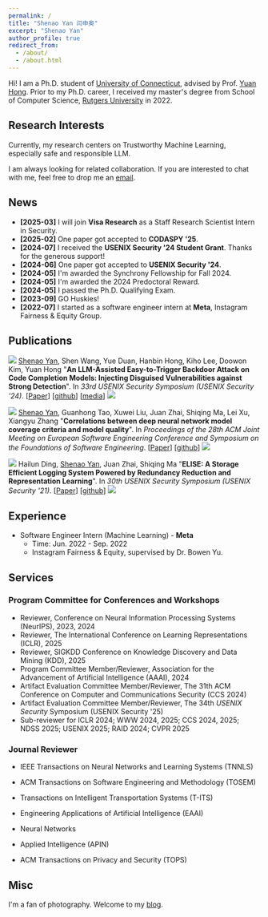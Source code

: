 ```yaml
---
permalink: /
title: "Shenao Yan 闫申奥"
excerpt: "Shenao Yan"
author_profile: true
redirect_from: 
  - /about/
  - /about.html
---
```


<!-- Hi! I am Shenao Yan (闫申奥 in Chinese), a Ph.D. student of [University of Connecticut](https://uconn.edu/). I am fortunate to be advised by Prof. [Yuan Hong](https://yhongcs.github.io/). Prior to my Ph.D. career, I received my master's degree from School of Computer Science, [Rutgers University](https://www.rutgers.edu/). -->
Hi! I am a Ph.D. student of [University of Connecticut](https://uconn.edu/), advised by Prof. [Yuan Hong](https://yhongcs.github.io/). Prior to my Ph.D. career, I received my master's degree from School of Computer Science, [Rutgers University](https://www.rutgers.edu/) in 2022.

<!-- <span style="color:red;">I am <b>seeking exciting industry opportunities for both research and applications after Ph.D. graduation (June 2024)</b>. Please feel free to drop me an <a href="mailto:siteng.huang@gmail.com" target="_blank">email</a> if you are interested!</span> -->

<h2 id='research-interests'>Research Interests</h2>

<!-- I am interested in technologies that allow machines and robots to learn like humans. In particular, I am committed to giving robots the ability to understand the world and learn from previous experiences, so that they can complete new tasks, acquire new skills or adapt to new environments rapidly with fewer samples through learning algorithms. Currently, my areas of interest include meta-learning, multi-task learning, and transfer learning on few/zero-shot learning tasks. I am also interested in deep learning, computer vision, and multimodal machine learning. -->

Currently, my research centers on Trustworthy Machine Learning, especially safe and responsible LLM.

<!-- * **AIGC**: text-to-image generation (T2I), customized & controllable generation
* **Multi-modal large models**: parameter-efficient fine-tuning (PEFT / PETL), vision-language pre-trained models (VLM), text-video retrieval (TVR)
* **Data-efficient learning**: few-shot learning (FSL), compositional zero-shot learning (CZSL), meta-learning -->

I am always looking for related collaboration. If you are interested to chat with me, feel free to drop me an <a href="mailto:shenao.yan@uconn.edu" target="_blank">email</a>.

<!-- language-augmented vision -->

<!-- In the longer term, I am more concerned about

* giving robots the ability to understand the world and learn from previous experiences, so that they can complete new tasks, acquire new skills or adapt to new environments rapidly with fewer samples through learning algorithms. -->

<!-- 
1. 快速迁移，尤其是大模型
2. 机器人的主动学习，感知智能与行为智能 embodied
3. 开放世界
-->

<!-- I am interested in technologies that allow machines and robots to learn like humans. In particular, I am committed to giving robots the ability to understand the world and learn from previous experiences, so that they can complete new tasks, acquire new skills or adapt to new environments rapidly with fewer samples through learning algorithms.  -->

<h2 id='news'>News</h2>

* **[2025-03]** I will join **Visa Research** as a Staff Research Scientist Intern in Security.
* **[2025-02]** One paper got accepted to **CODASPY '25**.
* **[2024-07]** I received the **USENIX Security '24 Student Grant**. Thanks for the generous support!
* **[2024-06]** One paper got accepted to **USENIX Security '24**.
* **[2024-05]** I'm awarded the Synchrony Fellowship for Fall 2024.
* **[2024-05]** I'm awarded the 2024 Predoctoral Reward.
* **[2024-05]** I passed the Ph.D. Qualifying Exam.
* **[2023-09]** GO Huskies!
* **[2022-07]** I started as a software engineer intern at **Meta**, Instagram Fairness & Equity Group. 

<!--

* **[July 24, 2023]** [2023 Scholar Metrics](https://scholar.googleblog.com/2023/07/2023-scholar-metrics-released.html) was released by Google Scholar. Our paper "[DSANet: Dual Self-Attention Network for Multivariate Time Series Forecasting](https://kyonhuang.top/publication/dual-self-attention-network)" ranked [26th](https://scholar.google.com/citations?hl=zh-CN&oe=GB&view_op=list_hcore&venue=V-IMg2OTpU8J.2023&vq=eng_databasesinformationsystems&cstart=20) of the CIKM conference according to the citations within five years, and 8th among papers published in the same year.
* **[April 2, 2023]** [One paper about reference-limited compositional learning](https://kyonhuang.top/publication/reference-limited-CZSL) got accepted for ICMR 2023. Congratulations to all collaborators!
* **[February 28, 2023]** [One paper about parameter-efficient text-video retrieval](https://kyonhuang.top/publication/text-video-cooperative-prompt-tuning) got accepted for CVPR 2023. Congratulations to all collaborators!
* **[July 4, 2022]** One paper got accepted for ECCV 2022.
* **[March 14, 2022]** Started as a research intern at DAMO Academy, Alibaba Group. 
* **[March 4, 2021]** One paper got accepted for CVPR 2021. -->


<!-- * **[December 2, 2020]** [One paper about few-shot recognition](https://kyonhuang.top/publication/attributes-guided-attention-module) got accepted for AAAI 2021. Congratulations to all collaborators! -->

<!-- **Service**: Always open to paper review, talk and organizing opportunities. Feel free to reach out to me if you are interested. -->
<!-- {: .notice--info} -->

<!-- Always open to research interns, cooperation and review opportunities. Feel free to reach out to me if you are interested. My email address is `huangsiteng [at] westlake.edu.cn`.
{: .notice--info} -->

<!-- **Hiring**: We are looking for **postdoctors, research assistants and visiting students for MiLAB in Westlake University** (currently only for Chinese). More information about requirements can be found [here](https://milab.westlake.edu.cn/contact.html), and if you are still in school, being a visiting student is also welcome. Please send email to `mi_lab[AT]westlake.edu.cn` with your CV if you are interested. Specially, if you are interested in my research direction and would like to be my collaborator after coming, please specify in the email and also send a copy to me.
{: .notice--info} -->

<h2 id='publications'>Publications</h2>

<!-- ### Peer-reviewed Conference -->

<a href="https://arxiv.org/abs/2406.06822" target="_blank"><img src="https://img.shields.io/badge/USENIX-2024-blue?style=flat-square"></a> <u>Shenao Yan</u>, Shen Wang, Yue Duan, Hanbin Hong, Kiho Lee, Doowon Kim, Yuan Hong &quot;**An LLM-Assisted Easy-to-Trigger Backdoor Attack on Code Completion Models: Injecting Disguised Vulnerabilities against Strong Detection**&quot;. In *33rd USENIX Security Symposium (USENIX Security '24)*. [[Paper](https://arxiv.org/pdf/2406.06822)] [[github](https://github.com/datasec-lab/codebreaker)] [[media](https://www.darkreading.com/application-security/researchers-turn-code-completion-llms-into-attack-tools)] <a href="https://scholar.google.com/citations?view_op=view_citation&hl=en&user=sC8KKnsAAAAJ&citation_for_view=sC8KKnsAAAAJ:0EnyYjriUFMC" target="_blank"><img src="https://img.shields.io/badge/dynamic/json?label=citations&query=publications.2.citations&url=https%3A%2F%2Fcse.bth.se%2F~fer%2Fgooglescholar-api%2Fgooglescholar.php%3Fuser%3DsC8KKnsAAAAJ&logo=googlescholar&style=social"></a> 

<a href="https://dl.acm.org/doi/abs/10.1145/3368089.3409671" target="_blank"><img src="https://img.shields.io/badge/ESEC/FSE-2020-blue?style=flat-square"></a> <u>Shenao Yan</u>, Guanhong Tao, Xuwei Liu, Juan Zhai, Shiqing Ma, Lei Xu, Xiangyu Zhang &quot;**Correlations between deep neural network model coverage criteria and model quality**&quot;. In *Proceedings of the 28th ACM Joint Meeting on European Software Engineering Conference and Symposium on the Foundations of Software Engineering*. [[Paper](https://dl.acm.org/doi/pdf/10.1145/3368089.3409671)] [[github](https://github.com/RU-System-Software-and-Security/CovTesting)] <a href="https://scholar.google.com/citations?view_op=view_citation&hl=en&user=sC8KKnsAAAAJ&citation_for_view=sC8KKnsAAAAJ:zYLM7Y9cAGgC" target="_blank"><img src="https://img.shields.io/badge/dynamic/json?label=citations&query=publications.0.citations&url=https%3A%2F%2Fcse.bth.se%2F~fer%2Fgooglescholar-api%2Fgooglescholar.php%3Fuser%3DsC8KKnsAAAAJ&logo=googlescholar&style=social"></a>

<a href="https://www.usenix.org/conference/usenixsecurity21/presentation/ding" target="_blank"><img src="https://img.shields.io/badge/USENIX-2021-blue?style=flat-square"></a> Hailun Ding, <u>Shenao Yan</u>, Juan Zhai, Shiqing Ma &quot;**ELISE: A Storage Efficient Logging System Powered by Redundancy Reduction and Representation Learning**&quot;. In *30th USENIX Security Symposium (USENIX Security '21)*. [[Paper](https://www.usenix.org/system/files/sec21-ding.pdf)] [[github](https://github.com/RU-System-Software-and-Security/ELISE-2021)] <a href="https://scholar.google.com/citations?view_op=view_citation&hl=en&user=sC8KKnsAAAAJ&citation_for_view=sC8KKnsAAAAJ:W7OEmFMy1HYC" target="_blank"><img src="https://img.shields.io/badge/dynamic/json?label=citations&query=publications.1.citations&url=https%3A%2F%2Fcse.bth.se%2F~fer%2Fgooglescholar-api%2Fgooglescholar.php%3Fuser%3DsC8KKnsAAAAJ&logo=googlescholar&style=social"></a>



<!-- <a href="https://arxiv.org/abs/2303.15230"><img src="https://img.shields.io/badge/arXiv-2303.15230-B31B1B?style=flat"></a> **Siteng Huang**, Biao Gong, Yulin Pan, Jianwen Jiang, Yiliang Lv, Yuyuan Li, Donglin Wang, &quot;VoP: Text-Video Co-operative Prompt Tuning for Cross-Modal Retrieval&quot;. In *Proceedings of the IEEE/CVF Conference on Computer Vision and Pattern Recognition 2023* (**CVPR 2023**). [[project page](https://kyonhuang.top/publication/text-video-cooperative-prompt-tuning)] [[arXiv](https://arxiv.org/abs/2211.12764)] [[github](https://github.com/bighuang624/VoP)] [[ModelScope](https://modelscope.cn/models/damo/cv_vit-b32_retrieval_vop/summary)]  -->

<!--
<a href="https://arxiv.org/abs/2303.15230"><img src="https://img.shields.io/badge/arXiv-2303.15230-B31B1B?style=flat"></a> **Siteng Huang**, Qiyao Wei, Donglin Wang, &quot;[Reference-Limited Compositional Zero-Shot Learning](https://doi.org/10.1145/3591106.3592225)&quot;. In *Proceedings of the 2023 ACM International Conference on Multimedia Retrieval* (**ICMR 2023**). [[project page](https://kyonhuang.top/publication/reference-limited-CZSL)] [[arXiv](https://arxiv.org/abs/2208.10046)] [[github](https://github.com/bighuang624/RL-CZSL)]   -->

<!--
<a href="https://arxiv.org/abs/2303.15230"><img src="https://img.shields.io/badge/arXiv-2303.15230-B31B1B?style=flat"></a> Min Zhang, **Siteng Huang**, Wenbin Li, Donglin Wang, &quot;[Tree Structure-Aware Few-Shot Image Classification via Hierarchical Aggregation](https://link.springer.com/chapter/10.1007/978-3-031-20044-1_26)&quot;. In *Proceedings of the European Conference on Computer Vision 2022* (**ECCV 2022**). [[arXiv](https://arxiv.org/abs/2207.06989)] [[Chinese intro](https://zhuanlan.zhihu.com/p/543878686)] [[github](https://github.com/remiMZ/HTS-ECCV22)]  -->

<!--
<a href="https://arxiv.org/abs/2303.15230"><img src="https://img.shields.io/badge/arXiv-2303.15230-B31B1B?style=flat"></a> Min Zhang, **Siteng Huang**, Donglin Wang, &quot;[Domain Generalized Few-shot Image Classification via Meta Regularization Network](https://ieeexplore.ieee.org/abstract/document/9747620)&quot;. In *Proceedings of the 2022 IEEE International Conference on Acoustics, Speech and Signal Processing* (**ICASSP 2022**). [[pdf](https://kyonhuang.top/files/MRN/ICASSP22-MRN.pdf)] [[github](https://github.com/remiMZ/MRN-ICASSP22)]  -->

<!--
<a href="https://arxiv.org/abs/2303.15230"><img src="https://img.shields.io/badge/arXiv-2303.15230-B31B1B?style=flat"></a> Zifeng Zhuang, Xintao Xiang, **Siteng Huang**, Donglin Wang, &quot;[HINFShot: A Challenge Dataset for Few-Shot Node Classification in Heterogeneous Information Network](https://dl.acm.org/doi/10.1145/3460426.3463614)&quot;. In *Proceedings of the 2021 ACM International Conference on Multimedia Retrieval* (**ICMR 2021**). [[pdf](https://kyonhuang.top/files/HINFShot/ICMR21-HINFShot.pdf)]  -->

<!--
<a href="https://arxiv.org/abs/2303.15230"><img src="https://img.shields.io/badge/arXiv-2303.15230-B31B1B?style=flat"></a> Zhengyu Chen, Jixie Ge, Heshen Zhan, **Siteng Huang**, Donglin Wang, &quot;[Pareto Self-Supervised Training for Few-Shot Learning](https://ieeexplore.ieee.org/document/9577454)&quot;. In *Proceedings of the 2021 IEEE/CVF Conference on Computer Vision and Pattern Recognition* (**CVPR 2021**). [[arXiv](https://arxiv.org/abs/2104.07841)] [[open access](https://openaccess.thecvf.com/content/CVPR2021/html/Chen_Pareto_Self-Supervised_Training_for_Few-Shot_Learning_CVPR_2021_paper.html)]   -->

<!--
<a href="https://arxiv.org/abs/2303.15230"><img src="https://img.shields.io/badge/arXiv-2303.15230-B31B1B?style=flat"></a> **Siteng Huang**, Min Zhang, Yachen Kang, Donglin Wang, &quot;[Attributes-Guided and Pure-Visual Attention Alignment for Few-Shot Recognition](https://ojs.aaai.org/index.php/AAAI/article/view/16957)&quot;. In *Proceedings of the 35th AAAI Conference on Artificial Intelligence* (**AAAI 2021**). [[project page](https://kyonhuang.top/publication/attributes-guided-attention-module)] [[arXiv](https://arxiv.org/abs/2009.04724)] [[bib](https://kyonhuang.top/publication/attributes-guided-attention-module#bibtex)] [[code](https://github.com/bighuang624/AGAM)] [[poster](https://kyonhuang.top/files/AGAM/aaai21-AGAM-poster.pdf)] [[slide](https://kyonhuang.top/files/AGAM/aaai21-AGAM-presentation.pdf)]  -->

<!--
<a href="https://arxiv.org/abs/2303.15230"><img src="https://img.shields.io/badge/arXiv-2303.15230-B31B1B?style=flat"></a> **Siteng Huang**, Donglin Wang, Xuehan Wu, Ao Tang, &quot;[DSANet: Dual Self-Attention Network for Multivariate Time Series Forecasting](https://dl.acm.org/doi/abs/10.1145/3357384.3358132)&quot;. In *Proceedings of the 28th ACM International Conference on Information and Knowledge Management* (**CIKM 2019**). [[project page](https://kyonhuang.top/publication/dual-self-attention-network)] [[pdf](https://kyonhuang.top/files/DSANet/Huang-DSANet.pdf)] [[bib](https://kyonhuang.top/publication/dual-self-attention-network#bibtex)] [[code](https://github.com/bighuang624/DSANet)] [[poster](https://kyonhuang.top/files/DSANet/cikm19-DSANet-poster.pdf)] [[slide](https://kyonhuang.top/files/DSANet/cikm19-DSANet-presentation.pdf)] -->

<!--
<a href="https://openaccess.thecvf.com/content/CVPR2023/html/Huang_VoP_Text-Video_Co-Operative_Prompt_Tuning_for_Cross-Modal_Retrieval_CVPR_2023_paper.html" target="_blank"><img src="https://img.shields.io/badge/CVPR-2023-blue?style=flat-square"></a> <u>Siteng Huang</u>, Biao Gong, Yulin Pan, Jianwen Jiang, Yiliang Lv, Yuyuan Li, Donglin Wang, &quot;**VoP: Text-Video Co-operative Prompt Tuning for Cross-Modal Retrieval**&quot;. In *Proceedings of the IEEE/CVF Conference on Computer Vision and Pattern Recognition 2023*. [[project page](https://kyonhuang.top/publication/text-video-cooperative-prompt-tuning)] [[arXiv](https://arxiv.org/abs/2211.12764)] [[video (Youtube)](https://www.youtube.com/watch?v=ymdkiSSuOmI)] [[github](https://github.com/bighuang624/VoP)] [[ModelScope](https://modelscope.cn/models/damo/cv_vit-b32_retrieval_vop/summary)] [[poster](https://kyonhuang.top/files/VoP/CVPR23-VoP-poster.pdf)] [[slide](https://kyonhuang.top/files/VoP/CVPR23-VoP-presentation.pdf)] <a href="https://github.com/bighuang624/VoP" target="_blank"><img src="https://img.shields.io/github/stars/bighuang624/VoP?style=social"></a>  --> 

<!--
<a href="https://doi.org/10.1145/3591106.3592225" target="_blank"><img src="https://img.shields.io/badge/ICMR-2023-blue?style=flat-square"></a> <u>Siteng Huang</u>, Qiyao Wei, Donglin Wang, &quot;**Reference-Limited Compositional Zero-Shot Learning**&quot;. In *Proceedings of the 2023 ACM International Conference on Multimedia Retrieval*. [[project page](https://kyonhuang.top/publication/reference-limited-CZSL)] [[arXiv](https://arxiv.org/abs/2208.10046)] [[video (Google Drive)](https://drive.google.com/file/d/1_wE_zbyvuGil_LrkmumotkRTLJJEUfCm/view?usp=drive_link)] [[github](https://github.com/bighuang624/RL-CZSL)] [[slide](https://kyonhuang.top/files/RLCZSL/ICMR23-RLCZSL-presentation.pdf)]  --> 

<!--
<a href="https://link.springer.com/chapter/10.1007/978-3-031-20044-1_26" target="_blank"><img src="https://img.shields.io/badge/ECCV-2022-blue?style=flat-square"></a> Min Zhang, <u>Siteng Huang</u>, Wenbin Li, Donglin Wang, &quot;**Tree Structure-Aware Few-Shot Image Classification via Hierarchical Aggregation**&quot;. In *Proceedings of the European Conference on Computer Vision 2022*. [[arXiv](https://arxiv.org/abs/2207.06989)] [[Chinese intro](https://zhuanlan.zhihu.com/p/543878686)] [[github](https://github.com/remiMZ/HTS-ECCV22)] <a href="https://scholar.google.com/citations?view_op=view_citation&citation_for_view=mhpkWSYAAAAJ:Tyk-4Ss8FVUC" target="_blank"><img src="https://img.shields.io/badge/dynamic/json?label=citations&query=publications.3.citations&url=https%3A%2F%2Fcse.bth.se%2F~fer%2Fgooglescholar-api%2Fgooglescholar.php%3Fuser%3DmhpkWSYAAAAJ&logo=googlescholar&style=social"></a>  -->

<!--
<a href="https://ieeexplore.ieee.org/abstract/document/9747620" target="_blank"><img src="https://img.shields.io/badge/ICASSP-2022-blue?style=flat-square"></a> Min Zhang, <u>Siteng Huang</u>, Donglin Wang, &quot;**Domain Generalized Few-shot Image Classification via Meta Regularization Network**&quot;. In *Proceedings of the 2022 IEEE International Conference on Acoustics, Speech and Signal Processing*. [[pdf](https://kyonhuang.top/files/MRN/ICASSP22-MRN.pdf)] [[github](https://github.com/remiMZ/MRN-ICASSP22)]  -->

<!--
<a href="https://dl.acm.org/doi/10.1145/3460426.3463614" target="_blank"><img src="https://img.shields.io/badge/ICMR-2021-blue?style=flat-square"></a> Zifeng Zhuang, Xintao Xiang, <u>Siteng Huang</u>, Donglin Wang, &quot;**HINFShot: A Challenge Dataset for Few-Shot Node Classification in Heterogeneous Information Network**&quot;. In *Proceedings of the 2021 ACM International Conference on Multimedia Retrieval*. [[pdf](https://kyonhuang.top/files/HINFShot/ICMR21-HINFShot.pdf)]  -->

<!--
<a href="https://ieeexplore.ieee.org/document/9577454" target="_blank"><img src="https://img.shields.io/badge/CVPR-2021-blue?style=flat-square"></a> Zhengyu Chen, Jixie Ge, Heshen Zhan, <u>Siteng Huang</u>, Donglin Wang, &quot;**Pareto Self-Supervised Training for Few-Shot Learning**&quot;. In *Proceedings of the 2021 IEEE/CVF Conference on Computer Vision and Pattern Recognition*. [[arXiv](https://arxiv.org/abs/2104.07841)] [[open access](https://openaccess.thecvf.com/content/CVPR2021/html/Chen_Pareto_Self-Supervised_Training_for_Few-Shot_Learning_CVPR_2021_paper.html)] <a href="https://scholar.google.com/citations?view_op=view_citation&citation_for_view=mhpkWSYAAAAJ:2osOgNQ5qMEC" target="_blank"><img src="https://img.shields.io/badge/dynamic/json?label=citations&query=publications.1.citations&url=https%3A%2F%2Fcse.bth.se%2F~fer%2Fgooglescholar-api%2Fgooglescholar.php%3Fuser%3DmhpkWSYAAAAJ&logo=googlescholar&style=social"></a>  -->

<!--
<a href="https://ojs.aaai.org/index.php/AAAI/article/view/16957" target="_blank"><img src="https://img.shields.io/badge/AAAI-2021-blue?style=flat-square"></a> <u>Siteng Huang</u>, Min Zhang, Yachen Kang, Donglin Wang, &quot;**Attributes-Guided and Pure-Visual Attention Alignment for Few-Shot Recognition**&quot;. In *Proceedings of the 35th AAAI Conference on Artificial Intelligence*. [[project page](https://kyonhuang.top/publication/attributes-guided-attention-module)] [[arXiv](https://arxiv.org/abs/2009.04724)] [[code](https://github.com/bighuang624/AGAM)] [[poster](https://kyonhuang.top/files/AGAM/aaai21-AGAM-poster.pdf)] [[slide](https://kyonhuang.top/files/AGAM/aaai21-AGAM-presentation.pdf)] <a href="https://scholar.google.com/citations?view_op=view_citation&citation_for_view=mhpkWSYAAAAJ:9yKSN-GCB0IC" target="_blank"><img src="https://img.shields.io/badge/dynamic/json?label=citations&query=publications.2.citations&url=https%3A%2F%2Fcse.bth.se%2F~fer%2Fgooglescholar-api%2Fgooglescholar.php%3Fuser%3DmhpkWSYAAAAJ&logo=googlescholar&style=social"></a> <a href="https://github.com/bighuang624/AGAM" target="_blank"><img src="https://img.shields.io/github/stars/bighuang624/AGAM?style=social"></a>  -->

<!--
<a href="https://dl.acm.org/doi/abs/10.1145/3357384.3358132" target="_blank"><img src="https://img.shields.io/badge/CIKM-2019-blue?style=flat-square"></a> <u>Siteng Huang</u>, Donglin Wang, Xuehan Wu, Ao Tang, &quot;**DSANet: Dual Self-Attention Network for Multivariate Time Series Forecasting**&quot;. In *Proceedings of the 28th ACM International Conference on Information and Knowledge Management*. [[project page](https://kyonhuang.top/publication/dual-self-attention-network)] [[pdf](https://kyonhuang.top/files/DSANet/Huang-DSANet.pdf)] [[code](https://github.com/bighuang624/DSANet)] [[poster](https://kyonhuang.top/files/DSANet/cikm19-DSANet-poster.pdf)] [[slide](https://kyonhuang.top/files/DSANet/cikm19-DSANet-presentation.pdf)] <a href="https://scholar.google.com/citations?view_op=view_citation&citation_for_view=mhpkWSYAAAAJ:u-x6o8ySG0sC" target="_blank"><img src="https://img.shields.io/badge/dynamic/json?label=citations&query=publications.0.citations&url=https%3A%2F%2Fcse.bth.se%2F~fer%2Fgooglescholar-api%2Fgooglescholar.php%3Fuser%3DmhpkWSYAAAAJ&logo=googlescholar&style=social"></a> <a href="https://github.com/bighuang624/DSANet" target="_blank"><img src="https://img.shields.io/github/stars/bighuang624/DSANet?style=social"></a> -->

<!-- <a href="https://dl.acm.org/doi/abs/10.1145/3357384.3358132" style="text-decoration:none;"><span style="font-size:12px;color:#FFFFFF;background-color:#555555;padding:1px 4px 2px 6px;">CIKM</span><span style="font-size:12px;color:#FFFFFF;background-color:#007ec6;padding:1px 6px 2px 4px;">2019</span></a>   -->

<!-- ### Preprints & Under Submission -->

<!--
<a href="https://arxiv.org/abs/2303.15230" target="_blank"><img src="https://img.shields.io/badge/arXiv-2303.15230-B31B1B?style=flat-square"></a> <u>Siteng Huang</u>, Biao Gong, Yutong Feng, Yiliang Lv, Donglin Wang, &quot;**Troika: Multi-Path Cross-Modal Traction for Compositional Zero-Shot Learning**&quot;. *arXiv preprint arXiv:2303.15230*. [[pdf](https://arxiv.org/pdf/2303.15230.pdf)] [[project page](https://kyonhuang.top/publication/Troika)] [[github](https://github.com/bighuang624/Troika)] -->

<!-- ## Professional Experience -->

<h2 id='experience'>Experience</h2>

<!--
* Research Intern - **DAMO Academy, Alibaba Group**
  * Time: March 2022 - Present.
  * Fundamental Visual Intelligence Team, supervised by Dr. Deli Zhao and Biao Gong. -->

* Software Engineer Intern (Machine Learning) - **Meta**
  * Time: Jun. 2022 - Sep. 2022
  * Instagram Fairness & Equity, supervised by Dr. Bowen Yu. 

<!-- **Research Intern** | DAMO Academy, Alibaba Group | March 2022 - Present -->

<!-- * March 2022 - Present. *Research Intern*. <a href="https://damo.alibaba.com/" target="_blank">DAMO Academy, Alibaba Group</a>, Hangzhou, China. -->

<!-- <div style="float:left;">Research Intern</div><div style="float:right;">Mar. 2022 - Present</div>
<div style="float:left;"><a href="https://damo.alibaba.com/" target="_blank">DAMO Academy, Alibaba Group</a></div><div style="float:right;">Hangzhou, China</div> -->

<!-- <div>
<div style="float:left;">Research Intern<br><a href="https://damo.alibaba.com/" target="_blank">DAMO Academy, Alibaba Group</a></div><div style="float:right;">Mar. 2022 - Present<br>Hangzhou, China</div>
</div> -->



<h2 id='services'>Services</h2>

<!-- ### Journal Reviewer

* [IEEE Transactions on Neural Networks and Learning Systems (TNNLS)](https://ieeexplore.ieee.org/xpl/RecentIssue.jsp?punumber=5962385)

### Program Committee and/or Reviewer for Conferences and Workshops

* [ICCV 2023](https://iccv2023.thecvf.com/) -->

<!-- ### Conference and Journal Reviewer

* IEEE Transactions on Neural Networks and Learning Systems [(TNNLS)](https://ieeexplore.ieee.org/xpl/RecentIssue.jsp?punumber=5962385)
* IEEE/CVF International Conference on Computer Vision [(ICCV)](https://ieeexplore.ieee.org/xpl/conhome/1000149/all-proceedings)
* AAAI Conference on Artificial Intelligence [(AAAI)](https://aaai.org/conference/aaai/)
* International Joint Conference on Artificial Intelligence [(IJCAI)](https://www.ijcai.org/)
* European Conference on Computer Vision [(ECCV) ](https://www.ecva.net/index.php#conferences) -->

### Program Committee for Conferences and Workshops

* Reviewer, Conference on Neural Information Processing Systems (NeurIPS), 2023, 2024
* Reviewer, The International Conference on Learning Representations (ICLR), 2025
* Reviewer, SIGKDD Conference on Knowledge Discovery and Data Mining (KDD), 2025
* Program Committee Member/Reviewer, Association for the Advancement of Artificial Intelligence (AAAI), 2024
* Artifact Evaluation Committee Member/Reviewer, The 31th ACM Conference on Computer and Communications Security (CCS 2024)
* Artifact Evaluation Committee Member/Reviewer, The 34th *USENIX Security* Symposium (USENIX Security '25)
* Sub-reviewer for ICLR 2024; WWW 2024, 2025; CCS 2024, 2025; NDSS 2025; USENIX 2025; RAID 2024; CVPR 2025

### Journal Reviewer

* IEEE Transactions on Neural Networks and Learning Systems (TNNLS)

* ACM Transactions on Software Engineering and Methodology (TOSEM)

* Transactions on Intelligent Transportation Systems (T-ITS)

* Engineering Applications of Artificial Intelligence (EAAI)

* Neural Networks

* Applied Intelligence (APIN)

* ACM Transactions on Privacy and Security (TOPS)


<h2 id='misc'>Misc</h2>

I'm a fan of photography. Welcome to my [blog](https://shenaoyan.com/).

<!-- <div align="middle">
  <a href="https://milab.westlake.edu.cn/" target="_blank"><img align="middle" style="max-width: 300px; width: 100%; margin-right: 40px; margin-top: 10px" src="https://kyonhuang.top/images/milab_logo.png" /></a>
  <a href="http://www.zju.edu.cn/" target="_blank"><img align="middle" style="max-width: 160px; width: 100%; margin-left: 20px; margin-top: 10px" src="https://raw.githubusercontent.com/bighuang624/pic-repo/master/color-zju-logo.png" /></a>
</div> -->
